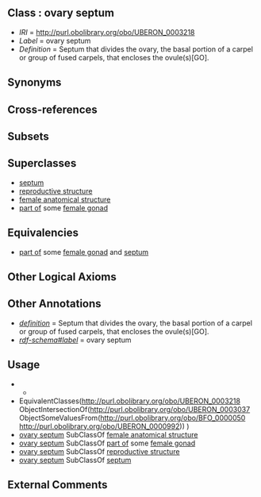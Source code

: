 
## Class : ovary septum

 * *IRI* = http://purl.obolibrary.org/obo/UBERON_0003218
 * *Label* = ovary septum
 * *Definition* = Septum that divides the ovary, the basal portion of a carpel or group of fused carpels, that encloses the ovule(s)[GO].

## Synonyms


## Cross-references


## Subsets


## Superclasses

 * [septum](../../UBERON/37/UBERON_0003037.md)
 * [reproductive structure](../../UBERON/56/UBERON_0005156.md)
 * [female anatomical structure](../../UBERON/04/UBERON_0014404.md)
 * [part of](../../BFO/50/BFO_0000050.md) some [female gonad](../../UBERON/92/UBERON_0000992.md)

## Equivalencies

 * [part of](../../BFO/50/BFO_0000050.md) some [female gonad](../../UBERON/92/UBERON_0000992.md) and [septum](../../UBERON/37/UBERON_0003037.md)

## Other Logical Axioms


## Other Annotations

 * *[definition](../../IAO/15/IAO_0000115.md)* = Septum that divides the ovary, the basal portion of a carpel or group of fused carpels, that encloses the ovule(s)[GO].
 * *[rdf-schema#label](../../el/rdf-schema#label.md)* = ovary septum

## Usage

 * -
 * EquivalentClasses(<http://purl.obolibrary.org/obo/UBERON_0003218> ObjectIntersectionOf(<http://purl.obolibrary.org/obo/UBERON_0003037> ObjectSomeValuesFrom(<http://purl.obolibrary.org/obo/BFO_0000050> <http://purl.obolibrary.org/obo/UBERON_0000992>)) )
 * [ovary septum](../../UBERON/18/UBERON_0003218.md) SubClassOf [female anatomical structure](../../UBERON/04/UBERON_0014404.md)
 * [ovary septum](../../UBERON/18/UBERON_0003218.md) SubClassOf [part of](../../BFO/50/BFO_0000050.md) some [female gonad](../../UBERON/92/UBERON_0000992.md)
 * [ovary septum](../../UBERON/18/UBERON_0003218.md) SubClassOf [reproductive structure](../../UBERON/56/UBERON_0005156.md)
 * [ovary septum](../../UBERON/18/UBERON_0003218.md) SubClassOf [septum](../../UBERON/37/UBERON_0003037.md)

## External Comments

